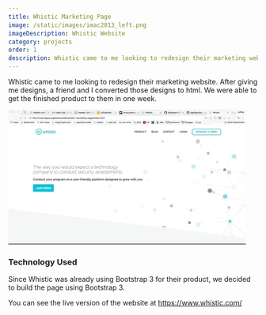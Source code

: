 ```yaml
---
title: Whistic Marketing Page
image: /static/images/imac2013_left.png
imageDescription: Whistic Website
category: projects
order: 1
description: Whistic came to me looking to redesign their marketing website.  After giving me designs, a friend and I converted those designs to html.
---
```


Whistic came to me looking to redesign their marketing website.  After giving me designs, a friend and I converted those designs to html.  We were able to get the finished product to them in one week.

![Scrolling through whistic's home page](/static/images/giphy-whistic-marketing-scrolling.gif)

### Technology Used
Since Whistic was already using Bootstrap 3 for their product, we decided to build the page using Bootstrap 3.

You can see the live version of the website at <https://www.whistic.com/>